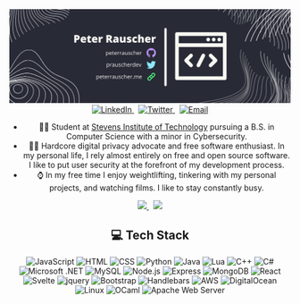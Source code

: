 <div align="center">
    <img src="https://github.com/peterrauscher/peterrauscher/blob/main/banner.png?raw=true" alt="banner" />
    <a href="https://www.linkedin.com/in/peter-rauscher/">
        <img src="https://img.shields.io/badge/LinkedIn-0077b5?style=for-the-badge&logo=linkedin&logoColor=white" alt="LinkedIn" />
    </a>&nbsp;
    <a href="https://twitter.com/prauscherdev">
        <img src="https://img.shields.io/badge/Twitter-1DA1F2?style=for-the-badge&logo=twitter&logoColor=white" alt="Twitter" />
    </a>&nbsp;
    <a href="mailto:peterrauscher@protonmail.com">
        <img src="https://img.shields.io/badge/ProtonMail-8a90c7?style=for-the-badge&logo=protonmail&logoColor=white" alt="Email" />
    </a>
    <ul>
        <li>🧑‍🎓 Student at <a href="http://stevens.edu">Stevens Institute of Technology</a> pursuing a B.S. in Computer Science with a minor in Cybersecurity.</li>
        <li>🕵️‍♂️ Hardcore digital privacy advocate and free software enthusiast. In my personal life, I rely almost entirely on free and open source software. I like to put user security at the forefront of my development process.</li>
        <li>⌚ In my free time I enjoy weightlifting, tinkering with my personal projects, and watching films. I like to stay constantly busy.</li>
    </ul>
    <a href="https://github.com/peterrauscher">
        <img src="https://github-readme-stats.vercel.app/api?username=peterrauscher&theme=dracula&show_icons=true&include_all_commits=true" />
    </a>&nbsp;
    <a href="https://github.com/peterrauscher">
        <img src="https://github-readme-stats.vercel.app/api/top-langs/?username=peterrauscher&theme=dracula&layout=compact" />
    </a>
    <h2>💻 Tech Stack</h2>
    <img src="https://cdn.jsdelivr.net/gh/devicons/devicon/icons/javascript/javascript-original.svg" height="40" width="40" alt="JavaScript" />
    <img src="https://cdn.jsdelivr.net/gh/devicons/devicon/icons/html5/html5-original.svg" height="40" width="40" alt="HTML" />
    <img src="https://cdn.jsdelivr.net/gh/devicons/devicon/icons/css3/css3-original.svg" height="40" width="40" alt="CSS" />
    <img src="https://cdn.jsdelivr.net/gh/devicons/devicon/icons/python/python-original-wordmark.svg" height="40" width="40" alt="Python" />
    <img src="https://cdn.jsdelivr.net/gh/devicons/devicon/icons/java/java-original.svg" height="40" width="40" alt="Java" />
    <img src="https://cdn.jsdelivr.net/gh/devicons/devicon/icons/lua/lua-original-wordmark.svg" height="40" width="40" alt="Lua" />
    <img src="https://cdn.jsdelivr.net/gh/devicons/devicon/icons/cplusplus/cplusplus-original.svg" height="40" width="40" alt="C++" />
    <img src="https://cdn.jsdelivr.net/gh/devicons/devicon/icons/csharp/csharp-original.svg" height="40" width="40" alt="C#" />
    <img src="https://cdn.jsdelivr.net/gh/devicons/devicon/icons/dot-net/dot-net-plain-wordmark.svg" height="40" width="40" alt="Microsoft .NET" />
    <img src="https://cdn.jsdelivr.net/gh/devicons/devicon/icons/mysql/mysql-original-wordmark.svg" height="40" width="40" alt="MySQL" />
    <img src="https://cdn.jsdelivr.net/gh/devicons/devicon/icons/nodejs/nodejs-original-wordmark.svg" height="40" width="40" alt="Node.js" />
    <img src="https://cdn.jsdelivr.net/gh/devicons/devicon/icons/express/express-original-wordmark.svg" height="40" width="40" alt="Express" />
    <img src="https://cdn.jsdelivr.net/gh/devicons/devicon/icons/mongodb/mongodb-plain-wordmark.svg" height="40" width="40" alt="MongoDB" />
    <img src="https://cdn.jsdelivr.net/gh/devicons/devicon/icons/react/react-original-wordmark.svg" height="40" width="40" alt="React" />
    <img src="https://cdn.jsdelivr.net/gh/devicons/devicon/icons/svelte/svelte-original-wordmark.svg" height="40" width="40" alt="Svelte" />
    <img src="https://cdn.jsdelivr.net/gh/devicons/devicon/icons/jquery/jquery-plain-wordmark.svg" height="40" width="40" alt="jquery" />
    <img src="https://cdn.jsdelivr.net/gh/devicons/devicon/icons/bootstrap/bootstrap-original-wordmark.svg" height="40" width="40" alt="Bootstrap" />
    <img src="https://cdn.jsdelivr.net/gh/devicons/devicon/icons/handlebars/handlebars-original-wordmark.svg" height="40" width="40" alt="Handlebars" />
    <img src="https://cdn.jsdelivr.net/gh/devicons/devicon/icons/amazonwebservices/amazonwebservices-plain-wordmark.svg" height="40" width="40" alt="AWS" />
    <img src="https://cdn.jsdelivr.net/gh/devicons/devicon/icons/digitalocean/digitalocean-original-wordmark.svg" height="40" width="40" alt="DigitalOcean" />
    <img src="https://cdn.jsdelivr.net/gh/devicons/devicon/icons/linux/linux-original.svg" height="40" width="40" alt="Linux" />
    <img src="https://cdn.jsdelivr.net/gh/devicons/devicon/icons/ocaml/ocaml-original.svg" height="40" width="40" alt="OCaml" />
    <img src="https://cdn.jsdelivr.net/gh/devicons/devicon/icons/apache/apache-original-wordmark.svg" height="40" width="40" alt="Apache Web Server" />
</div>
